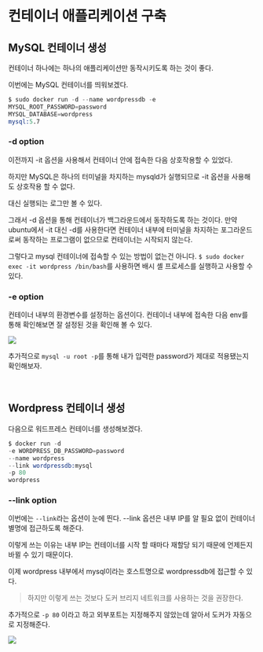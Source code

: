 # 컨테이너 애플리케이션 구축

## MySQL 컨테이너 생성
컨테이너 하나에는 하나의 애플리케이션만 동작시키도록 하는 것이 좋다.
  
이번에는 MySQL 컨테이너를 띄워보겠다.

```s
$ sudo docker run -d --name wordpressdb -e
MYSQL_ROOT_PASSWORD=password
MYSQL_DATABASE=wordpress
mysql:5.7
```

### -d option

이전까지 -it 옵션을 사용해서 컨테이너 안에 접속한 다음 상호작용할 수 있었다.
  
하지만 MySQL은 하나의 터미널을 차지하는 mysqld가 실행되므로 -it 옵션을 사용해도 상호작용 할 수 없다.
  
대신 실행되는 로그만 볼 수 있다.
  
그래서 -d 옵션을 통해 컨테이너가 백그라운드에서 동작하도록 하는 것이다. 만약 ubuntu에서 -it 대신 -d를 사용한다면 컨테이너 내부에 터미널을 차지하는 포그라운드로써 동작하는 프로그램이 없으므로 컨테이너는 시작되지 않는다.
  
그렇다고 mysql 컨테이너에 접속할 수 있는 방법이 없는건 아니다. `$ sudo docker exec -it wordpress /bin/bash`를 사용하면 배시 셸 프로세스를 실행하고 사용할 수 있다.

### -e option
컨테이너 내부의 환경변수를 설정하는 옵션이다. 컨테이너 내부에 접속한 다음 env를 통해 확인해보면 잘 설정된 것을 확인해 볼 수 있다.

![](https://velog.velcdn.com/images%2Fckstn0777%2Fpost%2F7e874f27-2079-4354-bb47-54c78b4f58bd%2Fimage.png)

추가적으로 `mysql -u root -p`를 통해 내가 입력한 password가 제대로 적용됐는지 확인해보자.

<br>

## Wordpress 컨테이너 생성

다음으로 워드프레스 컨테이너를 생성해보겠다.

```s
$ docker run -d 
-e WORDPRESS_DB_PASSWORD=password 
--name wordpress 
--link wordpressdb:mysql 
-p 80 
wordpress
```

### --link option
이번에는 `--link`라는 옵션이 눈에 띈다. --link 옵션은 내부 IP를 알 필요 없이 컨테이너 별명에 접근하도록 해준다.
  
이렇게 쓰는 이유는 내부 IP는 컨테이너를 시작 할 때마다 재할당 되기 때문에 언제든지 바뀔 수 있기 때문이다.
  
이제 wordpress 내부에서 mysql이라는 호스트명으로 wordpressdb에 접근할 수 있다.

> 하지만 이렇게 쓰는 것보다 도커 브리지 네트워크를 사용하는 것을 권장한다.

추가적으로 `-p 80` 이라고 하고 외부포트는 지정해주지 않았는데 알아서 도커가 자동으로 지정해준다.

![](https://velog.velcdn.com/images%2Fckstn0777%2Fpost%2F8ac62309-cc2b-4e5a-b09d-97642b467f7c%2Fimage.png)

